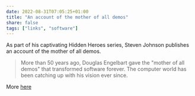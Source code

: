 ```yaml
---
date: 2022-08-31T07:05:25+01:00
title: "An account of the mother of all demos"
share: false
tags: ["links", "software"]
---
```

As part of his captivating Hidden Heroes series, Steven Johnson publishes an
account of the mother of all demos.

> More than 50 years ago, Douglas Engelbart gave the "mother of all demos" that
> transformed software forever. The computer world has been catching up with
> his vision ever since.

More [here](https://hiddenheroes.netguru.com/douglas-engelbart)



 [rss]: https://nicolaiarocci.com/index.xml
 [tw]: http://twitter.com/nicolaiarocci
 [nl]: https://buttondown.email/nicolaiarocci
